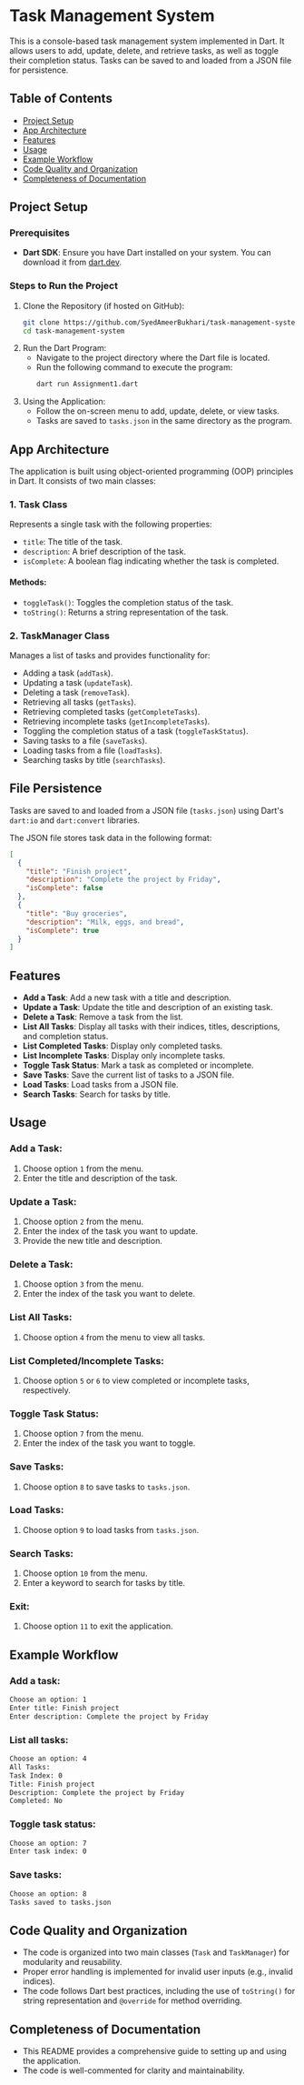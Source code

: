# Task Management System

This is a console-based task management system implemented in Dart. It allows users to add, update, delete, and retrieve tasks, as well as toggle their completion status. Tasks can be saved to and loaded from a JSON file for persistence.

## Table of Contents
- [Project Setup](#project-setup)
- [App Architecture](#app-architecture)
- [Features](#features)
- [Usage](#usage)
- [Example Workflow](#example-workflow)
- [Code Quality and Organization](#code-quality-and-organization)
- [Completeness of Documentation](#completeness-of-documentation)

## Project Setup

### Prerequisites
- **Dart SDK**: Ensure you have Dart installed on your system. You can download it from [dart.dev](https://dart.dev/).

### Steps to Run the Project
1. Clone the Repository (if hosted on GitHub):
   ```sh
   git clone https://github.com/SyedAmeerBukhari/task-management-system.git
   cd task-management-system
   ```
2. Run the Dart Program:
   - Navigate to the project directory where the Dart file is located.
   - Run the following command to execute the program:
     ```sh
     dart run Assignment1.dart
     ```
3. Using the Application:
   - Follow the on-screen menu to add, update, delete, or view tasks.
   - Tasks are saved to `tasks.json` in the same directory as the program.

## App Architecture

The application is built using object-oriented programming (OOP) principles in Dart. It consists of two main classes:

### 1. Task Class
Represents a single task with the following properties:
- `title`: The title of the task.
- `description`: A brief description of the task.
- `isComplete`: A boolean flag indicating whether the task is completed.

#### Methods:
- `toggleTask()`: Toggles the completion status of the task.
- `toString()`: Returns a string representation of the task.

### 2. TaskManager Class
Manages a list of tasks and provides functionality for:
- Adding a task (`addTask`).
- Updating a task (`updateTask`).
- Deleting a task (`removeTask`).
- Retrieving all tasks (`getTasks`).
- Retrieving completed tasks (`getCompleteTasks`).
- Retrieving incomplete tasks (`getIncompleteTasks`).
- Toggling the completion status of a task (`toggleTaskStatus`).
- Saving tasks to a file (`saveTasks`).
- Loading tasks from a file (`loadTasks`).
- Searching tasks by title (`searchTasks`).

## File Persistence
Tasks are saved to and loaded from a JSON file (`tasks.json`) using Dart's `dart:io` and `dart:convert` libraries.

The JSON file stores task data in the following format:
```json
[
  {
    "title": "Finish project",
    "description": "Complete the project by Friday",
    "isComplete": false
  },
  {
    "title": "Buy groceries",
    "description": "Milk, eggs, and bread",
    "isComplete": true
  }
]
```

## Features
- **Add a Task**: Add a new task with a title and description.
- **Update a Task**: Update the title and description of an existing task.
- **Delete a Task**: Remove a task from the list.
- **List All Tasks**: Display all tasks with their indices, titles, descriptions, and completion status.
- **List Completed Tasks**: Display only completed tasks.
- **List Incomplete Tasks**: Display only incomplete tasks.
- **Toggle Task Status**: Mark a task as completed or incomplete.
- **Save Tasks**: Save the current list of tasks to a JSON file.
- **Load Tasks**: Load tasks from a JSON file.
- **Search Tasks**: Search for tasks by title.

## Usage

### Add a Task:
1. Choose option `1` from the menu.
2. Enter the title and description of the task.

### Update a Task:
1. Choose option `2` from the menu.
2. Enter the index of the task you want to update.
3. Provide the new title and description.

### Delete a Task:
1. Choose option `3` from the menu.
2. Enter the index of the task you want to delete.

### List All Tasks:
1. Choose option `4` from the menu to view all tasks.

### List Completed/Incomplete Tasks:
1. Choose option `5` or `6` to view completed or incomplete tasks, respectively.

### Toggle Task Status:
1. Choose option `7` from the menu.
2. Enter the index of the task you want to toggle.

### Save Tasks:
1. Choose option `8` to save tasks to `tasks.json`.

### Load Tasks:
1. Choose option `9` to load tasks from `tasks.json`.

### Search Tasks:
1. Choose option `10` from the menu.
2. Enter a keyword to search for tasks by title.

### Exit:
1. Choose option `11` to exit the application.

## Example Workflow

### Add a task:
```sh
Choose an option: 1
Enter title: Finish project
Enter description: Complete the project by Friday
```

### List all tasks:
```sh
Choose an option: 4
All Tasks:
Task Index: 0
Title: Finish project
Description: Complete the project by Friday
Completed: No
```

### Toggle task status:
```sh
Choose an option: 7
Enter task index: 0
```

### Save tasks:
```sh
Choose an option: 8
Tasks saved to tasks.json
```

## Code Quality and Organization
- The code is organized into two main classes (`Task` and `TaskManager`) for modularity and reusability.
- Proper error handling is implemented for invalid user inputs (e.g., invalid indices).
- The code follows Dart best practices, including the use of `toString()` for string representation and `@override` for method overriding.

## Completeness of Documentation
- This README provides a comprehensive guide to setting up and using the application.
- The code is well-commented for clarity and maintainability.
